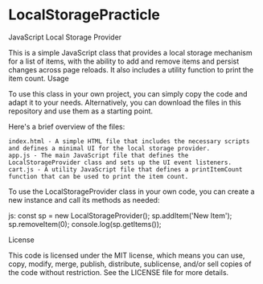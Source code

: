 # LocalStoragePracticle

JavaScript Local Storage Provider

This is a simple JavaScript class that provides a local storage mechanism for a list of items, with the ability to add and remove items and persist changes across page reloads. It also includes a utility function to print the item count.
Usage

To use this class in your own project, you can simply copy the code and adapt it to your needs. Alternatively, you can download the files in this repository and use them as a starting point.

Here's a brief overview of the files:

    index.html - A simple HTML file that includes the necessary scripts and defines a minimal UI for the local storage provider.
    app.js - The main JavaScript file that defines the LocalStorageProvider class and sets up the UI event listeners.
    cart.js - A utility JavaScript file that defines a printItemCount function that can be used to print the item count.

To use the LocalStorageProvider class in your own code, you can create a new instance and call its methods as needed:


js:
const sp = new LocalStorageProvider();
sp.addItem('New Item');
sp.removeItem(0);
console.log(sp.getItems());

License

This code is licensed under the MIT license, which means you can use, copy, modify, merge, publish, distribute, sublicense, and/or sell copies of the code without restriction. See the LICENSE file for more details.
